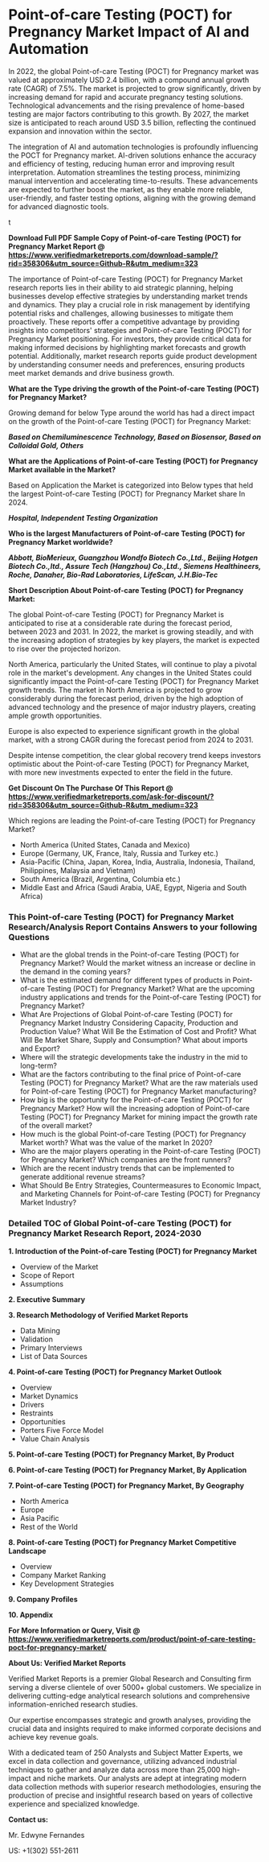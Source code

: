 <meta name="title" content="Global Point-of-care Testing (POCT) for Pregnancy Market Impact of AI and Automation"><meta name="description" content="In 2022, the global Point-of-care Testing (POCT) for Pregnancy market was valued at approximately USD 2.4 billion, with a compound annual growth rate (CAGR) of 7.5%. T"><meta name="title" content="Point-of-care Testing (POCT) for Pregnancy Market Size, Share, Scope, Trends, Growth, Opportunities, Analysis, Forecast"><h1>Point-of-care Testing (POCT) for Pregnancy Market Impact of AI and Automation</h1><p>In 2022, the global Point-of-care Testing (POCT) for Pregnancy market was valued at approximately USD 2.4 billion, with a compound annual growth rate (CAGR) of 7.5%. The market is projected to grow significantly, driven by increasing demand for rapid and accurate pregnancy testing solutions. Technological advancements and the rising prevalence of home-based testing are major factors contributing to this growth. By 2027, the market size is anticipated to reach around USD 3.5 billion, reflecting the continued expansion and innovation within the sector.</p><p>The integration of AI and automation technologies is profoundly influencing the POCT for Pregnancy market. AI-driven solutions enhance the accuracy and efficiency of testing, reducing human error and improving result interpretation. Automation streamlines the testing process, minimizing manual intervention and accelerating time-to-results. These advancements are expected to further boost the market, as they enable more reliable, user-friendly, and faster testing options, aligning with the growing demand for advanced diagnostic tools.</p>t</p><p id="" class=""><strong>Download Full PDF Sample Copy of Point-of-care Testing (POCT) for Pregnancy Market Report @ <a href="https://www.verifiedmarketreports.com/download-sample/?rid=358306&utm_source=Github-R&utm_medium=323" target="_blank">https://www.verifiedmarketreports.com/download-sample/?rid=358306&utm_source=Github-R&utm_medium=323</a></strong></p><p>The importance of&nbsp;Point-of-care Testing (POCT) for Pregnancy Market research reports lies in their ability to aid strategic planning, helping businesses develop effective strategies by understanding market trends and dynamics. They play a crucial role in risk management by identifying potential risks and challenges, allowing businesses to mitigate them proactively. These reports offer a competitive advantage by providing insights into competitors' strategies and Point-of-care Testing (POCT) for Pregnancy Market positioning. For investors, they provide critical data for making informed decisions by highlighting market forecasts and growth potential. Additionally, market research reports guide product development by understanding consumer needs and preferences, ensuring products meet market demands and drive business growth.</p><p><strong>What are the&nbsp;Type driving the growth of the Point-of-care Testing (POCT) for Pregnancy Market?</strong></p><p id="" class="">Growing demand for below Type around the world has had a direct impact on the growth of the Point-of-care Testing (POCT) for Pregnancy Market:</p><em><strong>Based on Chemiluminescence Technology, Based on Biosensor, Based on Colloidal Gold, Others</strong></em></p><strong>What are the&nbsp;Applications&nbsp;of Point-of-care Testing (POCT) for Pregnancy Market available in the Market?</strong></p><p id="" class="">Based on Application the Market is categorized into Below types that held the largest Point-of-care Testing (POCT) for Pregnancy Market share In 2024.</p><em><strong>Hospital, lndependent Testing Organization</strong></em></p><strong>Who is the largest Manufacturers of Point-of-care Testing (POCT) for Pregnancy Market worldwide?</strong></p><p><em><strong>Abbott, BioMerieux, Guangzhou Wondfo Biotech Co.,Ltd., Beijing Hotgen Biotech Co.,ltd., Assure Tech (Hangzhou) Co.,Ltd., Siemens Healthineers, Roche, Danaher, Bio-Rad Laboratories, LifeScan, J.H.Bio-Tec</strong></em></p><p id="" class=""><strong>Short Description About Point-of-care Testing (POCT) for Pregnancy Market:</strong></p><p>The global Point-of-care Testing (POCT) for Pregnancy Market is anticipated to rise at a considerable rate during the forecast period, between 2023 and 2031. In 2022, the market is growing steadily, and with the increasing adoption of strategies by key players, the market is expected to rise over the projected horizon.</p><p>North America, particularly the United States, will continue to play a pivotal role in the market's development. Any changes in the United States could significantly impact the Point-of-care Testing (POCT) for Pregnancy Market growth trends. The market in North America is projected to grow considerably during the forecast period, driven by the high adoption of advanced technology and the presence of major industry players, creating ample growth opportunities.</p><p>Europe is also expected to experience significant growth in the global market, with a strong CAGR during the forecast period from 2024 to 2031.</p><p>Despite intense competition, the clear global recovery trend keeps investors optimistic about the Point-of-care Testing (POCT) for Pregnancy Market, with more new investments expected to enter the field in the future.</p><p id="" class=""><strong>Get Discount On The Purchase Of This Report @ <a href="https://www.verifiedmarketreports.com/ask-for-discount/?rid=358306&utm_source=Github-R&utm_medium=323" target="_blank">https://www.verifiedmarketreports.com/ask-for-discount/?rid=358306&utm_source=Github-R&utm_medium=323</a></strong></p>Which regions are leading the Point-of-care Testing (POCT) for Pregnancy Market?</p><ul><li>North America (United States, Canada and Mexico)</li><li>Europe (Germany, UK, France, Italy, Russia and Turkey etc.)</li><li>Asia-Pacific (China, Japan, Korea, India, Australia, Indonesia, Thailand, Philippines, Malaysia and Vietnam)</li><li>South America (Brazil, Argentina, Columbia etc.)</li><li>Middle East and Africa (Saudi Arabia, UAE, Egypt, Nigeria and South Africa)</li></ul><h3 id="" class="">This Point-of-care Testing (POCT) for Pregnancy Market Research/Analysis Report Contains Answers to your following Questions</h3><ul><li>What are the global trends in the Point-of-care Testing (POCT) for Pregnancy Market? Would the market witness an increase or decline in the demand in the coming years?</li><li>What is the estimated demand for different types of products in Point-of-care Testing (POCT) for Pregnancy Market? What are the upcoming industry applications and trends for the Point-of-care Testing (POCT) for Pregnancy Market?</li><li>What Are Projections of Global Point-of-care Testing (POCT) for Pregnancy Market Industry Considering Capacity, Production and Production Value? What Will Be the Estimation of Cost and Profit? What Will Be Market Share, Supply and Consumption? What about imports and Export?</li><li>Where will the strategic developments take the industry in the mid to long-term?</li><li>What are the factors contributing to the final price of Point-of-care Testing (POCT) for Pregnancy Market? What are the raw materials used for Point-of-care Testing (POCT) for Pregnancy Market manufacturing?</li><li>How big is the opportunity for the Point-of-care Testing (POCT) for Pregnancy Market? How will the increasing adoption of Point-of-care Testing (POCT) for Pregnancy Market for mining impact the growth rate of the overall market?</li><li>How much is the global Point-of-care Testing (POCT) for Pregnancy Market worth? What was the value of the market In 2020?</li><li>Who are the major players operating in the Point-of-care Testing (POCT) for Pregnancy Market? Which companies are the front runners?</li><li>Which are the recent industry trends that can be implemented to generate additional revenue streams?</li><li>What Should Be Entry Strategies, Countermeasures to Economic Impact, and Marketing Channels for Point-of-care Testing (POCT) for Pregnancy Market Industry?</li></ul><h3 id="" class="">Detailed TOC of Global Point-of-care Testing (POCT) for Pregnancy Market Research Report, 2024-2030</h3><p id="" class=""><strong>1. Introduction of the Point-of-care Testing (POCT) for Pregnancy Market</strong></p><ul><li>Overview of the Market</li><li>Scope of Report</li><li>Assumptions</li></ul><p id="" class=""><strong>2. Executive Summary</strong></p><p id="" class=""><strong>3. Research Methodology of Verified Market Reports</strong></p><ul><li>Data Mining</li><li>Validation</li><li>Primary Interviews</li><li>List of Data Sources</li></ul><p id="" class=""><strong>4. Point-of-care Testing (POCT) for Pregnancy Market Outlook</strong></p><ul><li>Overview</li><li>Market Dynamics</li><li>Drivers</li><li>Restraints</li><li>Opportunities</li><li>Porters Five Force Model</li><li>Value Chain Analysis</li></ul><p id="" class=""><strong>5. Point-of-care Testing (POCT) for Pregnancy Market, By Product</strong></p><p id="" class=""><strong>6. Point-of-care Testing (POCT) for Pregnancy Market, By Application</strong></p><p id="" class=""><strong>7. Point-of-care Testing (POCT) for Pregnancy Market, By Geography</strong></p><ul><li>North America</li><li>Europe</li><li>Asia Pacific</li><li>Rest of the World</li></ul><p id="" class=""><strong>8. Point-of-care Testing (POCT) for Pregnancy Market Competitive Landscape</strong></p><ul><li>Overview</li><li>Company Market Ranking</li><li>Key Development Strategies</li></ul><p id="" class=""><strong>9. Company Profiles</strong></p><p id="" class=""><strong>10. Appendix</strong></p><p id="" class=""><strong>For More Information or Query, Visit @ <a href="https://www.verifiedmarketreports.com/product/point-of-care-testing-poct-for-pregnancy-market/" target="_blank">https://www.verifiedmarketreports.com/product/point-of-care-testing-poct-for-pregnancy-market/</a></strong></p><p id="" class=""><strong>About Us: Verified Market Reports</strong></p><p id="" class="">Verified Market Reports is a premier Global Research and Consulting firm serving a diverse clientele of over 5000+ global customers. We specialize in delivering cutting-edge analytical research solutions and comprehensive information-enriched research studies.</p><p id="" class="">Our expertise encompasses strategic and growth analyses, providing the crucial data and insights required to make informed corporate decisions and achieve key revenue goals.</p><p id="" class="">With a dedicated team of 250 Analysts and Subject Matter Experts, we excel in data collection and governance, utilizing advanced industrial techniques to gather and analyze data across more than 25,000 high-impact and niche markets. Our analysts are adept at integrating modern data collection methods with superior research methodologies, ensuring the production of precise and insightful research based on years of collective experience and specialized knowledge.</p><p id="" class=""><strong>Contact us:</strong></p><p id="" class="">Mr. Edwyne Fernandes</p><p id="" class="">US: +1(302) 551-2611</p>